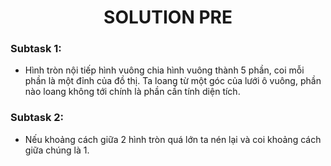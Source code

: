 # <center> SOLUTION PRE </center>

### Subtask 1:
- Hình tròn nội tiếp hình vuông chia hình vuông thành $5$ phần, coi mỗi phần là một đỉnh của đồ thị. Ta loang từ một góc của lưới ô vuông, phần nào loang không tới chính là phần cần tính diện tích.

### Subtask 2:
- Nếu khoảng cách giữa $2$ hình tròn quá lớn ta nén lại và coi khoảng cách giữa chúng là $1$.